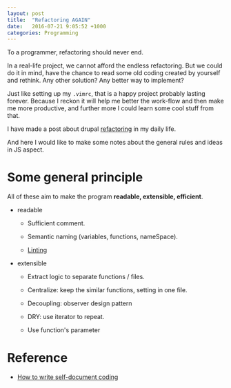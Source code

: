 ```yaml
---
layout: post
title:  "Refactoring AGAIN"
date:   2016-07-21 9:05:52 +1000
categories: Programming
---
```


To a programmer, refactoring should never end. 

In a real-life project, we cannot afford the endless refactoring. But we could do it in mind, have the chance to read some old coding created by yourself and rethink. Any other solution? Any better way to implement?

Just like setting up my `.vimrc`, that is a happy project probably lasting forever. Because I reckon it will help me better the work-flow and then make me more productive, and further more I could learn some cool stuff from that.

I have made a post about drupal [refactoring](http://ericatsydney.github.io/programming/2016/05/23/refactoring.html) in my daily life.
 
And here I would like to make some notes about the general rules and ideas in JS aspect.

Some general principle
======================
All of these aim to make the program **readable, extensible, efficient**.

- readable

  * Sufficient comment.

  * Semantic naming (variables, functions, nameSpace).

  * [Linting](http://ericatsydney.github.io/programming/2016/07/15/linting.html)

- extensible

  * Extract logic to separate functions / files.

  * Centralize: keep the similar functions, setting in one file.

  * Decoupling: observer design pattern

  * DRY: use iterator to repeat.

  * Use function's parameter  

Reference
=========
- [How to write self-document coding](https://www.sitepoint.com/self-documenting-javascript/) 

